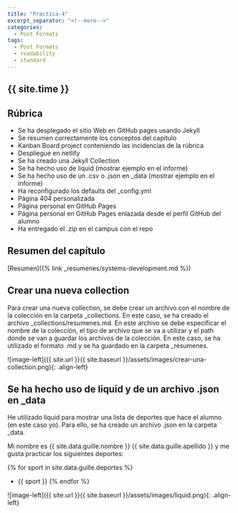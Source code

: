 ```yaml
---
title: "Practica-4"
excerpt_separator: "<!--more-->"
categories:
  - Post Formats
tags:
  - Post Formats
  - readability
  - standard
---
```


## {{ site.time }}




## Rúbrica
* Se ha desplegado el sitio Web en GitHub pages usando Jekyll
* Se resumen correctamente los conceptos del capítulo
* Kanban Board project conteniendo las incidencias de la rúbrica
* Despliegue en netlify
* Se ha creado una Jekyll Collection
* Se ha hecho uso de liquid (mostrar ejemplo en el informe)
* Se ha hecho uso de un .csv o .json en _data (mostrar ejemplo en el informe)
* Ha reconfigurado los defaults del _config.yml
* Página 404 personalizada
* Página personal en GitHub Pages
* Página personal en GitHub Pages enlazada desde el perfil GitHub del alumno
* Ha entregado el .zip en el campus con el repo

## Resumen del capítulo

[Resumen]({% link _resumenes/systems-development.md %})

## Crear una nueva collection

Para crear una nueva collection, se debe crear un archivo con el nombre de la colección en la carpeta _collections. En este caso, se ha creado el archivo _collections/resumenes.md. En este archivo se debe especificar el nombre de la colección, el tipo de archivo que se va a utilizar y el path donde se van a guardar los archivos de la colección. En este caso, se ha utilizado el formato .md y se ha guardado en la carpeta _resumenes. 

![image-left]({{ site.url }}{{ site.baseurl }}/assets/images/crear-una-collection.png){: .align-left}



## Se ha hecho uso de liquid y de un archivo .json en _data

He utilizado liquid para mostrar una lista de deportes que hace el alumno (en este caso yo). Para ello, se ha creado un archivo .json en la carpeta _data.

Mi nombre es {{ site.data.guille.nombre }} {{ site.data.guille.apellido }} y me gusta practicar los siguientes deportes:

{% for sport in site.data.guille.deportes %}
* {{ sport }}
{% endfor %}



![image-left]({{ site.url }}{{ site.baseurl }}/assets/images/liquid.png){: .align-left}




